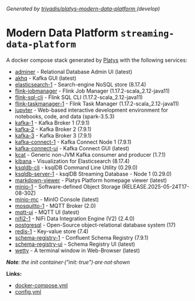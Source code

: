 _Generated by [ trivadis/platys-modern-data-platform ](https://github.com/TrivadisPF/platys-modern-data-platform) (develop)_

# Modern Data Platform `streaming-data-platform` 
A docker compose stack generated by [Platys](https://github.com/TrivadisPF/platys) with the following services:


  * [adminer](https://github.com/TrivadisPF/platys-modern-data-platform/tree/master/documentation/services/adminer.md) -  Relational Database Admin UI (latest)
  * [akhq](https://github.com/TrivadisPF/platys-modern-data-platform/tree/master/documentation/services/akhq.md) -  Kafka GUI (latest)
  * [elasticsearch-1](https://github.com/TrivadisPF/platys-modern-data-platform/tree/master/documentation/services/elasticsearch.md) -  Search-engine NoSQL store (8.17.4)
  * [flink-jobmanager](https://github.com/TrivadisPF/platys-modern-data-platform/tree/master/documentation/services/flink.md) -  Flink Job Manager (1.17.2-scala_2.12-java11)
  * [flink-sql-cli](https://github.com/TrivadisPF/platys-modern-data-platform/tree/master/documentation/services/flink.md) -  Flink SQL CLI (1.17.2-scala_2.12-java11)
  * [flink-taskmanager-1](https://github.com/TrivadisPF/platys-modern-data-platform/tree/master/documentation/services/flink.md) -  Flink Task Manager (1.17.2-scala_2.12-java11)
  * [jupyter](https://github.com/TrivadisPF/platys-modern-data-platform/tree/master/documentation/services/jupyter.md) -  Web-based interactive development environment for notebooks, code, and data (spark-3.5.3)
  * [kafka-1](https://github.com/TrivadisPF/platys-modern-data-platform/tree/master/documentation/services/kafka.md) -  Kafka Broker 1 (7.9.1)
  * [kafka-2](https://github.com/TrivadisPF/platys-modern-data-platform/tree/master/documentation/services/kafka.md) -  Kafka Broker 2 (7.9.1)
  * [kafka-3](https://github.com/TrivadisPF/platys-modern-data-platform/tree/master/documentation/services/kafka.md) -  Kafka Broker 3 (7.9.1)
  * [kafka-connect-1](https://github.com/TrivadisPF/platys-modern-data-platform/tree/master/documentation/services/kafka-connect.md) -  Kafka Connect Node 1 (7.9.1)
  * [kafka-connect-ui](https://github.com/TrivadisPF/platys-modern-data-platform/tree/master/documentation/services/kafka-connect-ui.md) -  Kafka Connect GUI (latest)
  * [kcat](https://github.com/TrivadisPF/platys-modern-data-platform/tree/master/documentation/services/kcat.md) -  Generic non-JVM Kafka consumer and producer (1.7.1)
  * [kibana](https://github.com/TrivadisPF/platys-modern-data-platform/tree/master/documentation/services/kibana.md) -  Visualization for Elasticsearch (8.17.4)
  * [ksqldb-cli](https://github.com/TrivadisPF/platys-modern-data-platform/tree/master/documentation/services/ksqldb-cli.md) -  ksqlDB Command Line Utility (0.29.0)
  * [ksqldb-server-1](https://github.com/TrivadisPF/platys-modern-data-platform/tree/master/documentation/services/ksqldb.md) -  ksqlDB Streaming Database - Node 1 (0.29.0)
  * [markdown-viewer](https://github.com/TrivadisPF/platys-modern-data-platform/tree/master/documentation/services/markdown-viewer.md) -  Platys Platform homepage viewer (latest)
  * [minio-1](https://github.com/TrivadisPF/platys-modern-data-platform/tree/master/documentation/services/minio.md) -  Software-defined Object Storage (RELEASE.2025-05-24T17-08-30Z)
  * [minio-mc](https://github.com/TrivadisPF/platys-modern-data-platform/tree/master/documentation/services/minio.md) -  MinIO Console (latest)
  * [mosquitto-1](https://github.com/TrivadisPF/platys-modern-data-platform/tree/master/documentation/services/mosquitto.md) -  MQTT Broker (2.0)
  * [mqtt-ui](https://github.com/TrivadisPF/platys-modern-data-platform/tree/master/documentation/services/hivemq-ui.md) -  MQTT UI (latest)
  * [nifi2-1](https://github.com/TrivadisPF/platys-modern-data-platform/tree/master/documentation/services/nifi.md) -  NiFi Data Integration Engine (V2) (2.4.0)
  * [postgresql](https://github.com/TrivadisPF/platys-modern-data-platform/tree/master/documentation/services/postgresql.md) -  Open-Source object-relational database system (17)
  * [redis-1](https://github.com/TrivadisPF/platys-modern-data-platform/tree/master/documentation/services/redis.md) -  Key-value store (7.4)
  * [schema-registry-1](https://github.com/TrivadisPF/platys-modern-data-platform/tree/master/documentation/services/schema-registry.md) -  Confluent Schema Registry (7.9.1)
  * [schema-registry-ui](https://github.com/TrivadisPF/platys-modern-data-platform/tree/master/documentation/services/schema-registry-ui.md) -  Schema Registry UI (latest)
  * [wetty](https://github.com/TrivadisPF/platys-modern-data-platform/tree/master/documentation/services/wetty.md) -  A terminal window in Web-Browser (latest)

_**Note**: the init container·("init:·true")·are·not·shown_

**Links:**

 * [docker-compose.yml](./docker-compose.yml)
 * [config.yml](./config.yml)
